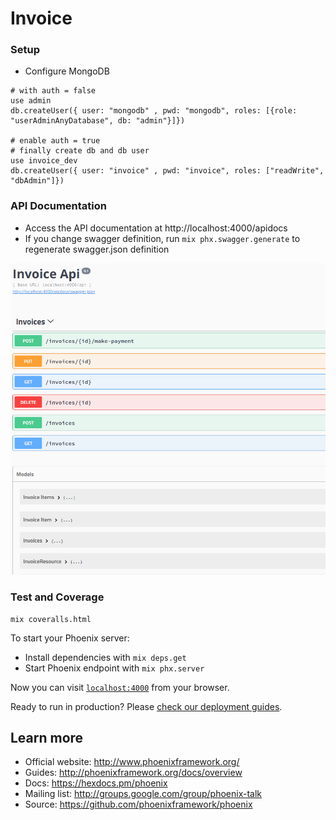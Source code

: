 # Invoice

### Setup

- Configure MongoDB

```
# with auth = false
use admin
db.createUser({ user: "mongodb" , pwd: "mongodb", roles: [{role: "userAdminAnyDatabase", db: "admin"}]})

# enable auth = true
# finally create db and db user
use invoice_dev
db.createUser({ user: "invoice" , pwd: "invoice", roles: ["readWrite", "dbAdmin"]})
```

### API Documentation

- Access the API documentation at http://localhost:4000/apidocs
- If you change swagger definition, run `mix phx.swagger.generate` to regenerate swagger.json definition

![Api Doc](priv/static/apidoc.png "Swagger Api Doc")

### Test and Coverage

```
mix coveralls.html
```

To start your Phoenix server:

  * Install dependencies with `mix deps.get`
  * Start Phoenix endpoint with `mix phx.server`

Now you can visit [`localhost:4000`](http://localhost:4000) from your browser.

Ready to run in production? Please [check our deployment guides](http://www.phoenixframework.org/docs/deployment).

## Learn more

  * Official website: http://www.phoenixframework.org/
  * Guides: http://phoenixframework.org/docs/overview
  * Docs: https://hexdocs.pm/phoenix
  * Mailing list: http://groups.google.com/group/phoenix-talk
  * Source: https://github.com/phoenixframework/phoenix
